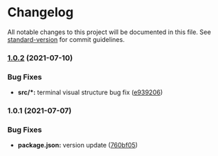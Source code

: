 # Changelog

All notable changes to this project will be documented in this file. See [standard-version](https://github.com/conventional-changelog/standard-version) for commit guidelines.

### [1.0.2](https://github.com/mert-solak/console/compare/v1.0.1...v1.0.2) (2021-07-10)


### Bug Fixes

* **src/*:** terminal visual structure bug fix ([e939206](https://github.com/mert-solak/console/commit/e93920639ba4c95b2bf2310be5706745e80899aa))

### 1.0.1 (2021-07-07)


### Bug Fixes

* **package.json:** version update ([760bf05](https://github.com/mert-solak/console/commit/760bf0531f7c3c700a0289f20b8f9b25c28ca937))
